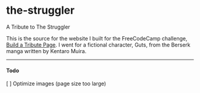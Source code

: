 # the-struggler
A Tribute to The Struggler

This is the source for the website I built for the FreeCodeCamp challenge, [Build a Tribute Page](https://www.freecodecamp.org/challenges/build-a-tribute-page).
I went for a fictional character, Guts, from the Berserk manga written by Kentaro Muira.

***

#### Todo
[ ] Optimize images (page size too large)
